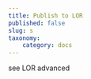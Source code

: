 ```yaml
---
title: Publish to LOR
published: false
slug: s
taxonomy:
    category: docs
---
```


see LOR advanced